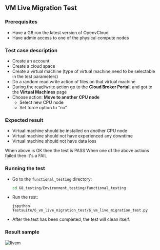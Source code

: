 ## VM Live Migration Test

### Prerequisites
- Have a G8 run the latest version of OpenvCloud
- Have admin access to one of the physical compute nodes

### Test case description
- Create an account
- Create a cloud space
- Create a virtual machine (type of virtual machine need to be selectable in the test parameters)
- Do a random read write action of files on that virtual machine
- During the read/write action go to the **Cloud Broker Portal**, and got to the **Virtual Machines** page
- Choose action: **Move to another CPU node**
  - Select new CPU node
  - Set force option to "no"

### Expected result
- Virtual machine should be installed on another CPU node
- Virtual machine should not have experienced any downtime
- Virtual machine should not have data loss  

When above is OK then the test is PASS
When one of the above actions failed then it's a FAIL

### Running the test
- Go to the `functional_testing` directory:
  ```bash
  cd G8_testing/Environment_testing/functional_testing
  ```

- Run the rest:  
  ```
  jspython Testsuite/6_vm_live_migration_test/6_vm_live_migration_test.py 
  ```

- After the test has been completed, the test will clean itself.

### Result sample

![livem](https://cloud.githubusercontent.com/assets/15011431/16177906/76a13782-3642-11e6-9986-209a8c807f5d.png)
